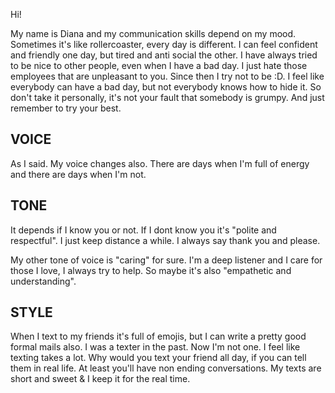 Hi!

My name is Diana and my communication skills depend on my mood. Sometimes it's like rollercoaster, every day is different. I can feel confident and friendly one day, but tired and anti social the other. I have always tried to be nice to other people, even when I have a bad day. I just hate those employees that are unpleasant to you. Since then I try not to be :D. I feel like everybody can have a bad day, but not everybody knows how to hide it. So don't take it personally, it's not your fault that somebody is grumpy. And just remember to try your best.

## VOICE
As I said. My voice changes also. There are days when I'm full of energy and there are days when I'm not. 

## TONE
It depends if I know you or not. If I dont know you it's "polite and respectful". I just keep distance a while. I always say thank you and please.

My other tone of voice is "caring" for sure. I'm a deep listener and I care for those I love, I always try to help. So maybe it's also "empathetic and understanding".

## STYLE
When I text to my friends it's full of emojis, but I can write a pretty good formal mails also. I was a texter in the past. Now I'm not one. I feel like texting takes a lot. Why would you text your friend all day, if you can tell them in real life. At least you'll have non ending conversations. My texts are short and sweet & I keep it for the real time.
